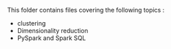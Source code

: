 This folder contains files covering the following topics :

- clustering
- Dimensionality reduction
- PySpark and Spark SQL
